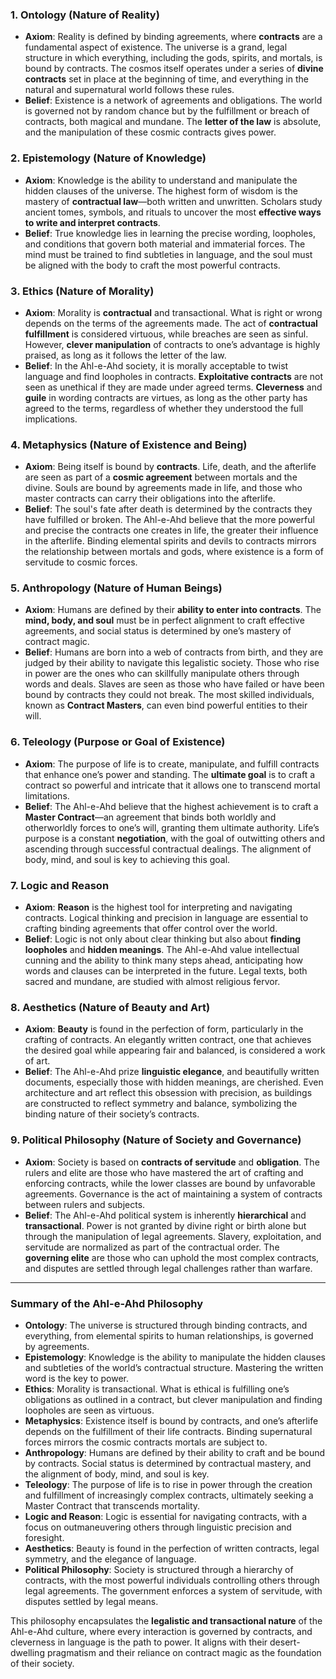 ### 1. **Ontology (Nature of Reality)**
   - **Axiom**: Reality is defined by binding agreements, where **contracts** are a fundamental aspect of existence. The universe is a grand, legal structure in which everything, including the gods, spirits, and mortals, is bound by contracts. The cosmos itself operates under a series of **divine contracts** set in place at the beginning of time, and everything in the natural and supernatural world follows these rules.
   - **Belief**: Existence is a network of agreements and obligations. The world is governed not by random chance but by the fulfillment or breach of contracts, both magical and mundane. The **letter of the law** is absolute, and the manipulation of these cosmic contracts gives power.

### 2. **Epistemology (Nature of Knowledge)**
   - **Axiom**: Knowledge is the ability to understand and manipulate the hidden clauses of the universe. The highest form of wisdom is the mastery of **contractual law**—both written and unwritten. Scholars study ancient tomes, symbols, and rituals to uncover the most **effective ways to write and interpret contracts**.
   - **Belief**: True knowledge lies in learning the precise wording, loopholes, and conditions that govern both material and immaterial forces. The mind must be trained to find subtleties in language, and the soul must be aligned with the body to craft the most powerful contracts. 

### 3. **Ethics (Nature of Morality)**
   - **Axiom**: Morality is **contractual** and transactional. What is right or wrong depends on the terms of the agreements made. The act of **contractual fulfillment** is considered virtuous, while breaches are seen as sinful. However, **clever manipulation** of contracts to one’s advantage is highly praised, as long as it follows the letter of the law.
   - **Belief**: In the Ahl-e-Ahd society, it is morally acceptable to twist language and find loopholes in contracts. **Exploitative contracts** are not seen as unethical if they are made under agreed terms. **Cleverness** and **guile** in wording contracts are virtues, as long as the other party has agreed to the terms, regardless of whether they understood the full implications.

### 4. **Metaphysics (Nature of Existence and Being)**
   - **Axiom**: Being itself is bound by **contracts**. Life, death, and the afterlife are seen as part of a **cosmic agreement** between mortals and the divine. Souls are bound by agreements made in life, and those who master contracts can carry their obligations into the afterlife.
   - **Belief**: The soul's fate after death is determined by the contracts they have fulfilled or broken. The Ahl-e-Ahd believe that the more powerful and precise the contracts one creates in life, the greater their influence in the afterlife. Binding elemental spirits and devils to contracts mirrors the relationship between mortals and gods, where existence is a form of servitude to cosmic forces.

### 5. **Anthropology (Nature of Human Beings)**
   - **Axiom**: Humans are defined by their **ability to enter into contracts**. The **mind, body, and soul** must be in perfect alignment to craft effective agreements, and social status is determined by one’s mastery of contract magic.
   - **Belief**: Humans are born into a web of contracts from birth, and they are judged by their ability to navigate this legalistic society. Those who rise in power are the ones who can skillfully manipulate others through words and deals. Slaves are seen as those who have failed or have been bound by contracts they could not break. The most skilled individuals, known as **Contract Masters**, can even bind powerful entities to their will.

### 6. **Teleology (Purpose or Goal of Existence)**
   - **Axiom**: The purpose of life is to create, manipulate, and fulfill contracts that enhance one’s power and standing. The **ultimate goal** is to craft a contract so powerful and intricate that it allows one to transcend mortal limitations.
   - **Belief**: The Ahl-e-Ahd believe that the highest achievement is to craft a **Master Contract**—an agreement that binds both worldly and otherworldly forces to one’s will, granting them ultimate authority. Life’s purpose is a constant **negotiation**, with the goal of outwitting others and ascending through successful contractual dealings. The alignment of body, mind, and soul is key to achieving this goal.

### 7. **Logic and Reason**
   - **Axiom**: **Reason** is the highest tool for interpreting and navigating contracts. Logical thinking and precision in language are essential to crafting binding agreements that offer control over the world.
   - **Belief**: Logic is not only about clear thinking but also about **finding loopholes** and **hidden meanings**. The Ahl-e-Ahd value intellectual cunning and the ability to think many steps ahead, anticipating how words and clauses can be interpreted in the future. Legal texts, both sacred and mundane, are studied with almost religious fervor.

### 8. **Aesthetics (Nature of Beauty and Art)**
   - **Axiom**: **Beauty** is found in the perfection of form, particularly in the crafting of contracts. An elegantly written contract, one that achieves the desired goal while appearing fair and balanced, is considered a work of art.
   - **Belief**: The Ahl-e-Ahd prize **linguistic elegance**, and beautifully written documents, especially those with hidden meanings, are cherished. Even architecture and art reflect this obsession with precision, as buildings are constructed to reflect symmetry and balance, symbolizing the binding nature of their society’s contracts.

### 9. **Political Philosophy (Nature of Society and Governance)**
   - **Axiom**: Society is based on **contracts of servitude** and **obligation**. The rulers and elite are those who have mastered the art of crafting and enforcing contracts, while the lower classes are bound by unfavorable agreements. Governance is the act of maintaining a system of contracts between rulers and subjects.
   - **Belief**: The Ahl-e-Ahd political system is inherently **hierarchical** and **transactional**. Power is not granted by divine right or birth alone but through the manipulation of legal agreements. Slavery, exploitation, and servitude are normalized as part of the contractual order. The **governing elite** are those who can uphold the most complex contracts, and disputes are settled through legal challenges rather than warfare.

---

### **Summary of the Ahl-e-Ahd Philosophy**
- **Ontology**: The universe is structured through binding contracts, and everything, from elemental spirits to human relationships, is governed by agreements.
- **Epistemology**: Knowledge is the ability to manipulate the hidden clauses and subtleties of the world’s contractual structure. Mastering the written word is the key to power.
- **Ethics**: Morality is transactional. What is ethical is fulfilling one’s obligations as outlined in a contract, but clever manipulation and finding loopholes are seen as virtuous.
- **Metaphysics**: Existence itself is bound by contracts, and one’s afterlife depends on the fulfillment of their life contracts. Binding supernatural forces mirrors the cosmic contracts mortals are subject to.
- **Anthropology**: Humans are defined by their ability to craft and be bound by contracts. Social status is determined by contractual mastery, and the alignment of body, mind, and soul is key.
- **Teleology**: The purpose of life is to rise in power through the creation and fulfillment of increasingly complex contracts, ultimately seeking a Master Contract that transcends mortality.
- **Logic and Reason**: Logic is essential for navigating contracts, with a focus on outmaneuvering others through linguistic precision and foresight.
- **Aesthetics**: Beauty is found in the perfection of written contracts, legal symmetry, and the elegance of language.
- **Political Philosophy**: Society is structured through a hierarchy of contracts, with the most powerful individuals controlling others through legal agreements. The government enforces a system of servitude, with disputes settled by legal means.

This philosophy encapsulates the **legalistic and transactional nature** of the Ahl-e-Ahd culture, where every interaction is governed by contracts, and cleverness in language is the path to power. It aligns with their desert-dwelling pragmatism and their reliance on contract magic as the foundation of their society.